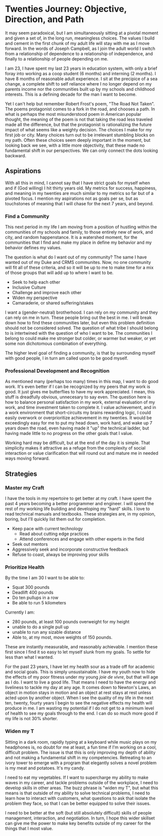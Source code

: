 # Twenties Journey: Objective, Direction, and Path

It may seem paradoxical, but I am simultaneously sitting at a pivotal moment
and given a set of, in the long run, meaningless choices. The values I build
and cement in the first chunk of my adult life will stay with me as I move
forward. In the words of Joseph Campbell, as I join the adult world I switch
from a relationship of dependence to a relationship of independence, and
finally to a relationship of people depending on me. 

I am 23, I have spent my last 23 years in education system, with only a brief
foray into working as a coop student (6 months) and interning (2 months). I
have 8 months of reasonable adult experience. I sit at the precipice of a sea
change, a complete shift to self reliance where I no longer depend on my
parents income nor the communities built up by my schools and childhood
interests. This is a defining decade for the man I want to become.

Yet I can't help but remember Robert Frost's poem, "The Road Not Taken". The
poems protagonist comes to a fork in the road, and chooses a path. In what is
perhaps the most misunderstood poem in American popular thought, the meaning of
the poem is not that taking the road less traveled made all the difference, but
that the protagonist is rationalizing the future impact of what seems like a
weighty decision. The choices I make for my first job or city. Many choices
turn out to be irrelevant stumbling blocks on my path. Often these choices seem
deeply important in the moment, but looking back we see, with a little more
objectivity, that these made no fundamental shift in our perspectives. We
can only connect the dots looking backward. 

## Aspirations

With all this in mind, I cannot say that I have strict goals for myself when
and if (God willing) I hit thirty years old. My metrics for success, happiness,
and meaning in my twenties are much similar to my metrics so far but of a
pivoted focus. I mention my aspirations not as goals per se, but as touchstones
of meaning that I will chase for the next 7 years, and beyond. 

### Find a Community

This next period in my life I am moving from a position of hustling within the
communities of my schools and family, to those entirely new of work, and city,
and random happenstance. It is a watershed moment, for the communities that I
find and make my place in define my behavior and my behavior defines my values.

The question is what do I want out of my community? The same I have wanted out
of my Duke and CRMS communites. Now, no one community will fit all of these
criteria, and so it will be up to me to make time for a mix of those groups
that will add up to where I want to be.

- Seek to help each other
- Inclusive Culture
- Challenge and improve each other
- Widen my perspective 
- Camaraderie, or shared suffering/stakes

I want a (gender-neutral) brotherhood. I can rely on my community and they can
rely on me in turn. These people bring out the best in me. I will break down
how to find these communities later, but even this problem definition should
not be considered solved. The question of what tribe I should belong to is
intertwined with the question of who I want to be. The communities I belong to
could make me stronger but colder, or warmer but weaker, or yet some non
dichotomous combination of everything. 

The higher level goal of finding a community, is that by surrounding myself
with good people, I in turn am called upon to be good myself. 

### Professional Development and Recognition

As mentioned many (perhaps too many) times in this map, I want to do good work.
It's even better if I can be recognized by my peers that my work is good. It
just gives me butterflies to have my work appreciated. I mean, this stuff is
dreadfully obvious, unnecesary to say even. The question here is how to balance
personal satisfaction in my work, external evaluation of my work, and time
investment taken to complete it. I value achievement, and in a work environment
that short-circuits my brains rewarding logic, I could easily overwork or
overprioritize achievement in my twenties. It would be exceedingly easy for me
to put my head down, work hard, and wake up 7 years down the road, even having
made it "up" the technical ladder, but having made little to no progress on the
other goals that I value. 

Working hard may be difficult, but at the end of the day it is simple. That
simplicity makes it attractive as a refuge from the complexity of social
interaction or value clarification that will round out and mature me in needed
ways moving forward.

## Strategies

### Master my Craft

I have the tools in my repertoire to get better at my craft. I have spent the
past 4 years becoming a better programmer and engineer. I will spend the rest
of my working life building and developing my "hard" skills. I love to read
technical manuals and textbooks. These strategies are, in my opinion, boring,
but I'll quickly list them out for completion.

- Keep pace with current technology
    - Read about cutting edge practices
    - Attend conferences and engage with other experts in the field
- Seek out mentors
- Aggressively seek and incorporate constructive feedback
- Refuse to coast, always be improving your skills

### Prioritize Health

By the time I am 30 I want to be able to:

- Squat 300 pounds
- Deadlift 400 pounds
- Do ten pullups in a row
- Be able to run 5 kilometers 

Currently I am:

- 280 pounds, at least 100 pounds overweight for my height
- unable to do a single pull up
- unable to run any sizable distance
- Able to, at my most, move weights of 150 pounds.

These are instantly measurable, and reasonably achievable. I mention these
first since I find it so easy to let myself slunk from my goals. To settle for
less than what I wanted. 

For the past 23 years, I have let my health sour as a trade off for academic
and social goals. This is simply unsustainable. I have my youth now to hide the
effects of my poor fitness under my young *joie de vivre*, but that will age as
I do. I want to live a good life. That means I need to have the energy and
liveliness to tackle my day at any age. It comes down to Newton's Laws, an object in motion stays in motion and an
object at rest stays at rest unless acted upon by another object. When I see
the quality of my life in the next ten, twenty, fourty years I begin to see the
negative effects my health will produce in me. I am wasting my potential if I
do not get to a minimum level of health to see my goals through to the end. I
can do so much more good if my life is not 30% shorter. 

### Widen my T 

Sitting in a dark room, rapidly typing at a keyboard while music plays on my
headphones is, no doubt for me at least, a fun time if I'm working on a cool,
difficult problem. The issue is that this is only improving my depth of ability
and not making a fundamental shift in my competencies. Retreating to an ivory
tower to emerge with a program that elegantly solves a novel problem is my
meat and potatoes. It's my candy. 

I need to eat my vegetables. If I want to supercharge my ability to make waves
in my career, and tackle problems outside of the workplace, I need to develop
skills in other areas. The buzz phrase is "widen my T", but what this means is
that outside of my ability to solve technical problems, I need to learn how to
interact with customers, what questions to ask that isolate the problem they
face, so that I can be better equipped to solve their issues. 

I need to be better at the soft (but still absolutely difficult) skills of
people management, interaction, and negotiation. In turn, I hope this wider
skillset can give me the power to make key benefits outside of my career for
the things that I most value. 

